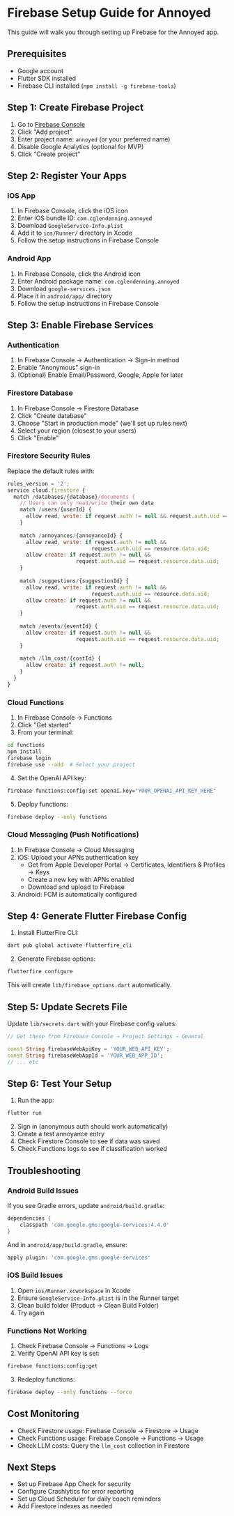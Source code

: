 # Firebase Setup Guide for Annoyed

This guide will walk you through setting up Firebase for the Annoyed app.

## Prerequisites

- Google account
- Flutter SDK installed
- Firebase CLI installed (`npm install -g firebase-tools`)

## Step 1: Create Firebase Project

1. Go to [Firebase Console](https://console.firebase.google.com/)
2. Click "Add project"
3. Enter project name: `annoyed` (or your preferred name)
4. Disable Google Analytics (optional for MVP)
5. Click "Create project"

## Step 2: Register Your Apps

### iOS App

1. In Firebase Console, click the iOS icon
2. Enter iOS bundle ID: `com.cglendenning.annoyed`
3. Download `GoogleService-Info.plist`
4. Add it to `ios/Runner/` directory in Xcode
5. Follow the setup instructions in Firebase Console

### Android App

1. In Firebase Console, click the Android icon
2. Enter Android package name: `com.cglendenning.annoyed`
3. Download `google-services.json`
4. Place it in `android/app/` directory
5. Follow the setup instructions in Firebase Console

## Step 3: Enable Firebase Services

### Authentication

1. In Firebase Console → Authentication → Sign-in method
2. Enable "Anonymous" sign-in
3. (Optional) Enable Email/Password, Google, Apple for later

### Firestore Database

1. In Firebase Console → Firestore Database
2. Click "Create database"
3. Choose "Start in production mode" (we'll set up rules next)
4. Select your region (closest to your users)
5. Click "Enable"

### Firestore Security Rules

Replace the default rules with:

```javascript
rules_version = '2';
service cloud.firestore {
  match /databases/{database}/documents {
    // Users can only read/write their own data
    match /users/{userId} {
      allow read, write: if request.auth != null && request.auth.uid == userId;
    }
    
    match /annoyances/{annoyanceId} {
      allow read, write: if request.auth != null && 
                           request.auth.uid == resource.data.uid;
      allow create: if request.auth != null && 
                      request.auth.uid == request.resource.data.uid;
    }
    
    match /suggestions/{suggestionId} {
      allow read, write: if request.auth != null && 
                           request.auth.uid == resource.data.uid;
      allow create: if request.auth != null && 
                      request.auth.uid == request.resource.data.uid;
    }
    
    match /events/{eventId} {
      allow create: if request.auth != null && 
                      request.auth.uid == request.resource.data.uid;
    }
    
    match /llm_cost/{costId} {
      allow create: if request.auth != null;
    }
  }
}
```

### Cloud Functions

1. In Firebase Console → Functions
2. Click "Get started"
3. From your terminal:

```bash
cd functions
npm install
firebase login
firebase use --add  # Select your project
```

4. Set the OpenAI API key:

```bash
firebase functions:config:set openai.key="YOUR_OPENAI_API_KEY_HERE"
```

5. Deploy functions:

```bash
firebase deploy --only functions
```

### Cloud Messaging (Push Notifications)

1. In Firebase Console → Cloud Messaging
2. iOS: Upload your APNs authentication key
   - Get from Apple Developer Portal → Certificates, Identifiers & Profiles → Keys
   - Create a new key with APNs enabled
   - Download and upload to Firebase
3. Android: FCM is automatically configured

## Step 4: Generate Flutter Firebase Config

1. Install FlutterFire CLI:

```bash
dart pub global activate flutterfire_cli
```

2. Generate Firebase options:

```bash
flutterfire configure
```

This will create `lib/firebase_options.dart` automatically.

## Step 5: Update Secrets File

Update `lib/secrets.dart` with your Firebase config values:

```dart
// Get these from Firebase Console → Project Settings → General

const String firebaseWebApiKey = 'YOUR_WEB_API_KEY';
const String firebaseWebAppId = 'YOUR_WEB_APP_ID';
// ... etc
```

## Step 6: Test Your Setup

1. Run the app:

```bash
flutter run
```

2. Sign in (anonymous auth should work automatically)
3. Create a test annoyance entry
4. Check Firestore Console to see if data was saved
5. Check Functions logs to see if classification worked

## Troubleshooting

### Android Build Issues

If you see Gradle errors, update `android/build.gradle`:

```gradle
dependencies {
    classpath 'com.google.gms:google-services:4.4.0'
}
```

And in `android/app/build.gradle`, ensure:

```gradle
apply plugin: 'com.google.gms.google-services'
```

### iOS Build Issues

1. Open `ios/Runner.xcworkspace` in Xcode
2. Ensure `GoogleService-Info.plist` is in the Runner target
3. Clean build folder (Product → Clean Build Folder)
4. Try again

### Functions Not Working

1. Check Firebase Console → Functions → Logs
2. Verify OpenAI API key is set:

```bash
firebase functions:config:get
```

3. Redeploy functions:

```bash
firebase deploy --only functions --force
```

## Cost Monitoring

- Check Firestore usage: Firebase Console → Firestore → Usage
- Check Functions usage: Firebase Console → Functions → Usage
- Check LLM costs: Query the `llm_cost` collection in Firestore

## Next Steps

- Set up Firebase App Check for security
- Configure Crashlytics for error reporting
- Set up Cloud Scheduler for daily coach reminders
- Add Firestore indexes as needed







